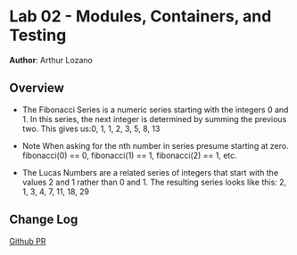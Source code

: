 # Lab 02 - Modules, Containers, and Testing

**Author**: Arthur Lozano

## Overview
- The Fibonacci Series is a numeric series starting with the integers 0 and 1. In this series, the next integer is determined by summing the previous two. This gives us:0, 1, 1, 2, 3, 5, 8, 13

* Note When asking for the nth number in series presume starting at zero.
fibonacci(0) == 0, fibonacci(1) == 1, fibonacci(2) == 1, etc.

- The Lucas Numbers are a related series of integers that start with the values 2 and 1 rather than 0 and 1. The resulting series looks like this:
2, 1, 3, 4, 7, 11, 18, 29


## Change Log
[Github PR](https://github.com/Arthur-Lozano/math-series/pull/3)
